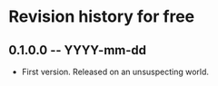 # Revision history for free

## 0.1.0.0 -- YYYY-mm-dd

* First version. Released on an unsuspecting world.

